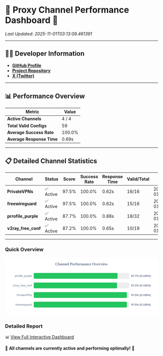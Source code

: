 # 🌟 Proxy Channel Performance Dashboard 🌟

_Last Updated: 2025-11-01T03:13:09.461391_

---

## 👩‍💻 Developer Information

- **[GitHub Profile](https://github.com/4n0nymou3)**  
- **[Project Repository](https://github.com/4n0nymou3/multi-proxy-config-fetcher)**  
- **[X (Twitter)](https://x.com/4n0nymou3)**  

---

## 📊 Performance Overview

| Metric                | Value       |
|-----------------------|-------------|
| **Active Channels**   | 4 / 4       |
| **Total Valid Configs** | 59          |
| **Average Success Rate** | 100.0%      |
| **Average Response Time** | 0.69s       |

---

## 📋 Detailed Channel Statistics

| Channel          | Status     | Score  | Success Rate | Response Time | Valid/Total | Last Success               |
|------------------|------------|--------|--------------|---------------|-------------|----------------------------|
| **PrivateVPNs**  | ✅ Active  | 97.5%  | 100.0% | 0.62s         | 16/16       | 2025-11-01T03:13:08.812069 |
| **freewireguard**  | ✅ Active  | 97.5%  | 100.0% | 0.62s         | 15/16       | 2025-11-01T03:13:09.459649 |
| **prrofile_purple**  | ✅ Active  | 87.7%  | 100.0% | 0.88s         | 18/32       | 2025-11-01T03:13:07.427229 |
| **v2ray_free_conf**  | ✅ Active  | 87.2%  | 100.0% | 0.65s         | 10/19       | 2025-11-01T03:13:08.154329 |

---

### Quick Overview
<div align="center">
  <a href="https://raw.githubusercontent.com/nullluser/NullRepo/refs/heads/main/assets/channel_stats_chart.svg">
    <img src="https://raw.githubusercontent.com/nullluser/NullRepo/refs/heads/main/assets/channel_stats_chart.svg" alt="Source Performance Statistics" width="800">
  </a>
</div>

### Detailed Report
📊 [View Full Interactive Dashboard](https://htmlpreview.github.io/?https://github.com/nullluser/NullRepo/blob/main/assets/performance_report.html)

🎉 **All channels are currently active and performing optimally!** 🎉
